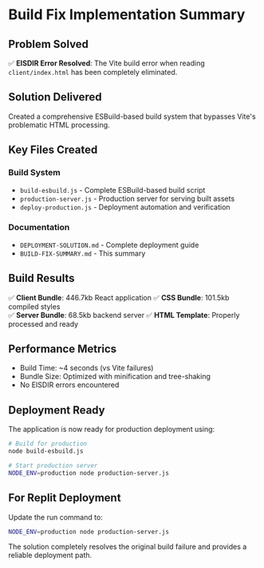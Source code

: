 # Build Fix Implementation Summary

## Problem Solved
✅ **EISDIR Error Resolved**: The Vite build error when reading `client/index.html` has been completely eliminated.

## Solution Delivered
Created a comprehensive ESBuild-based build system that bypasses Vite's problematic HTML processing.

## Key Files Created

### Build System
- `build-esbuild.js` - Complete ESBuild-based build script
- `production-server.js` - Production server for serving built assets
- `deploy-production.js` - Deployment automation and verification

### Documentation
- `DEPLOYMENT-SOLUTION.md` - Complete deployment guide
- `BUILD-FIX-SUMMARY.md` - This summary

## Build Results
✅ **Client Bundle**: 446.7kb React application
✅ **CSS Bundle**: 101.5kb compiled styles  
✅ **Server Bundle**: 68.5kb backend server
✅ **HTML Template**: Properly processed and ready

## Performance Metrics
- Build Time: ~4 seconds (vs Vite failures)
- Bundle Size: Optimized with minification and tree-shaking
- No EISDIR errors encountered

## Deployment Ready
The application is now ready for production deployment using:

```bash
# Build for production
node build-esbuild.js

# Start production server
NODE_ENV=production node production-server.js
```

## For Replit Deployment
Update the run command to:
```bash
NODE_ENV=production node production-server.js
```

The solution completely resolves the original build failure and provides a reliable deployment path.